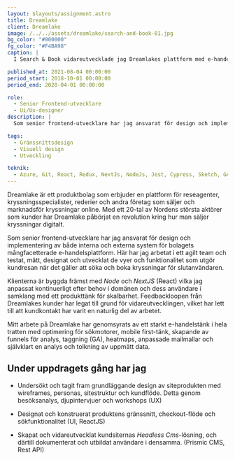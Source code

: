```yaml
---
layout: $layouts/assignment.astro
title: Dreamlake
client: Dreamlake
image: /../../assets/dreamlake/search-and-book-01.jpg
bg_color: "#000000"
fg_color: "#F4BA98"
caption: |
  I Search & Book vidareutvecklade jag Dreamlakes plattform med e-handelsprinciper som att göra en friktionsfri check-out för användaren, och ett ytterligare förfinande och förbättrande av alla gränssnittets komponenter.

published_at: 2021-08-04 00:00:00
period_start: 2018-10-01 00:00:00
period_end: 2020-04-01 00:00:00

role:
  - Senior Frontend-utvecklare
  - Ui/Ux-designer
description: |
  Som senior frontend-utvecklare har jag ansvarat för design och implementering av både interna och externa system för bolagets mångfacetterade e-handelsplattform.

tags:
  - Gränssnittsdesign
  - Visuell design
  - Utveckling

teknik:
  - Azure, Git, React, Redux, NextJs, NodeJs, Jest, Cypress, Sketch, GA, Hotjar, Prismic, Zoom
---
```


Dreamlake är ett produktbolag som erbjuder en plattform för reseagenter, kryssningsspecialister, rederier och andra företag som säljer och marknadsför kryssningar online. Med ett 20-tal av Nordens största aktörer som kunder har Dreamlake påbörjat en revolution kring hur man säljer kryssningar digitalt.

Som senior frontend-utvecklare har jag ansvarat för design och implementering av både interna och externa system för bolagets mångfacetterade e-handelsplattform. Här har jag arbetat i ett agilt team och testat, mätt, designat och utvecklat de vyer och funktionalitet som utgör kundresan när det gäller att söka och boka kryssningar för slutanvändaren.

Klienterna är byggda främst med _Node_ och _NextJS_ (React) vilka jag anpassat kontinuerligt efter behov i domänen och dess användare i samklang med ett produkttänk för skalbarhet. Feedbackloopen från Dreamlakes kunder har legat till grund för vidareutvecklingen, vilket har lett till att kundkontakt har varit en naturlig del av arbetet.

Mitt arbete på Dreamlake har genomsyrats av ett starkt e-handelstänk i hela tratten med optimering för sökmotorer, mobile first-tänk, skapande av funnels för analys, taggning (GA), heatmaps, anpassade mailmallar och självklart en analys och tolkning av uppmätt data.

## Under uppdragets gång har jag

- Undersökt och tagit fram grundläggande design av siteprodukten med wireframes, personas, sitestruktur och kundflöde. Detta genom besöksanalys, djupintervjuer och workshops (UX)

- Designat och konstruerat produktens gränssnitt, checkout-flöde och sökfunktionalitet (UI, ReactJS)

- Skapat och vidareutvecklat kundsiternas _Headless Cms_-lösning, och därtill dokumenterat och utbildat användare i densamma. (Prismic CMS, Rest API)
